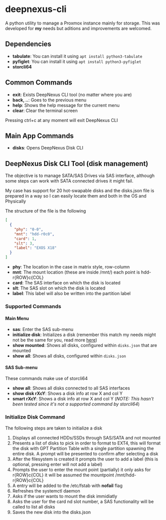 # deepnexus-cli
A python utility to manage a Proxmox instance mainly for storage. This was developed for **my** needs but aditions and improvements are welcomed.

## Dependencies

* **tabulate**: You can install it using `apt install python3-tabulate`
* **pyfiglet**: You can install it using `apt install python3-pyfiglet`
* **storcli64**

## Common Commands
* **exit**: Exists DeepNexus CLI tool (no matter where you are)
* **back, ..**: Goes to the previous menu
* **help**: Shows the help message for the current menu
* **clear**: Clear the terminal screen

Pressing ctrl+c at any moment will exit DeepNexus CLI

## Main App Commands

* **disks**: Opens DeepNexus Disk CLI

## DeepNexus Disk CLI Tool (disk management)

The objective is to manage SATA/SAS Drives via SAS interface, although some steps can work with SATA connected drives it might fail.

My case has support for 20 hot-swapable disks and the disks.json file is prepared in a way so I can easily locate them and both in the OS and Physically

The structure of the file is the following
```json
[
  {
    "phy": "0-0",
    "mnt": "hdd-r0c0",
    "card": 1,
    "slt": 3,
    "label": "EXOS X18"
  }
]
```
* **phy**: The location in the case in matrix style, row-column
* **mnt**: The mount location (these are inside /mnt/) each point is hdd-r{ROW}c{COL} 
* **card**: The SAS interface on which the disk is located
* **slt**: The SAS slot on which the disk is located
* **label**: This label will also be written into the partition label

### Supported Commands 

#### Main Menu

* **sas**: Enter the SAS sub-menu
* **initialize disk**: Initializes a disk (remember this match my needs might not be the same for you, read more [here](#initialize-disk-command))
* **show mounted**: Shows all disks, configured within `disks.json` that are mounted
* **show all**: Shows all disks, configured within `disks.json`

#### SAS Sub-menu

These commands make use of storcli64

* **show all**: Shows all disks connected to all SAS interfaces
* **show disk rXcY**: Shows a disk info at row X and col Y
* **smart rXcY**: Shows a disk info at row X and col Y (*NOTE: This hasn't been tested since it's not a supported command by storcli64*)

### Initialize Disk Command

The following steps are taken to initialize a disk

1. Displays all connected HDDs/SSDs through SAS/SATA and not mounted
2. Presents a list of disks to pick in order to format to EXT4, this will format the disk with GPT Partition Table with a single partition spawning the entire disk. A prompt will be presented to confirm after selecting a disk
3. After the filesystem is created it prompts the user to add a label (this is optional, pressing enter will not add a label)
4. Prompts the user to enter the mount point (partially) it only asks for r{ROW}c{COL} it will be assumed the mountpoint /mnt/hdd-r{ROW}c{COL}
5. A entry will be added to the /etc/fstab with **nofail** flag
6. Refreshes the systemctl daemon
7. Asks if the user wants to mount the disk immidiatly
8. Asks the user for the card nd slot number, a SAS functionality will be called to list all disks
9. Saves the new disk into the disks.json

